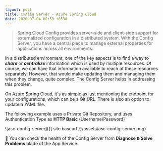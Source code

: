 ```yaml
---
layout: post
title: Config Server - Azure Spring Cloud
date: 2020-07-04 00:59 +0530
---
```


> Spring Cloud Config provides server-side and client-side support for externalized configuration in a distributed system. With the Config Server, you have a central place to manage external properties for applications across all environments.

In a distributed environment, one of the key aspects is to find a way to ___share___ or ___centralize___ information which is used by multiple resources. Of course, we can have that information available to reach of these resources separately. However, that would make updating them and managing them when they change, quite complex. The Config Server helps in addressing this problem.

On Azure Spring Cloud, it's as simple as just mentioning the endpoint for your configurations, which can be a Git URL. There is also an option to update a YAML file.

The following example uses a Private Git Repository, and uses Authentication Type as __HTTP Basic__ (Username/Password)

![asc-config-server]({{ site.baseurl }}/assets/asc-config-server.png)

:notebook: You can check the health of the Config Server from __Diagnose & Solve Problems__ blade of the App Service.
